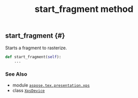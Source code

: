 ﻿---
title: start_fragment method
second_title: Aspose.TeX for Python via .NET API References
description: 
type: docs
weight: 170
url: /python-net/aspose.tex.presentation.xps/xpsdevice/start_fragment/
is_root: false
---

## start_fragment {#}

Starts a fragment to rasterize.



```python
def start_fragment(self):
    ...
```





### See Also
* module [`aspose.tex.presentation.xps`](../../)
* class [`XpsDevice`](/tex/python-net/aspose.tex.presentation.xps/xpsdevice)
